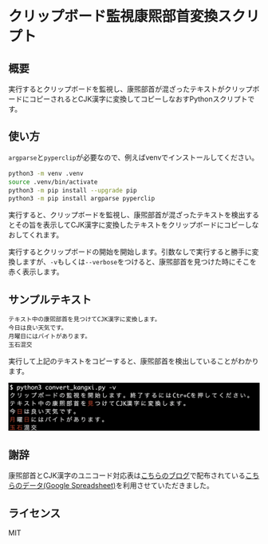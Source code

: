 # クリップボード監視康煕部首変換スクリプト

## 概要

実行するとクリップボードを監視し、康煕部首が混ざったテキストがクリップボードにコピーされるとCJK漢字に変換してコピーしなおすPythonスクリプトです。

## 使い方

`argparse`と`pyperclip`が必要なので、例えばvenvでインストールしてください。

```sh
python3 -m venv .venv
source .venv/bin/activate
python3 -m pip install --upgrade pip
python3 -m pip install argparse pyperclip
```

実行すると、クリップボードを監視し、康煕部首が混ざったテキストを検出するとその旨を表示してCJK漢字に変換したテキストをクリップボードにコピーしなおしてくれます。

実行するとクリップボードの開始を開始します。引数なしで実行すると勝手に変換しますが、`-v`もしくは`--verbose`をつけると、康煕部首を見つけた時にそこを赤く表示します。

## サンプルテキスト

```txt
テキスト中の康煕部首を⾒つけてCJK漢字に変換します。
今⽇は良い天気です。
⽉曜⽇にはバイトがあります。
⽟⽯混交
```

実行して上記のテキストをコピーすると、康煕部首を検出していることがわかります。

![fig/screenshot.png](fig/screenshot.png)

## 謝辞

康煕部首とCJK漢字のユニコード対応表は[こちらのブログ](https://imabari.hateblo.jp/entry/2020/08/03/220407)で配布されている[こちらのデータ(Google Spreadsheet)](https://docs.google.com/spreadsheets/d/1rKTSCyWkeMEJ-tp9Fr95UjH-NL-xliVX-gu69-WnX3c/edit?usp=sharing)を利用させていただきました。

## ライセンス

MIT


